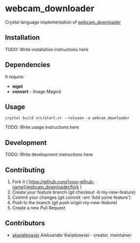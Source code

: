 # webcam_downloader

Crystal language implementation of [webcam_downloader](https://github.com/akwiatkowski/webcam_downloader)

## Installation


TODO: Write installation instructions here

## Dependencies

It require:

* **wget**
* **convert** - Image Magick

## Usage

```
crystal build src/start.cr --release -o webcam_downloader
```

TODO: Write usage instructions here

## Development

TODO: Write development instructions here

## Contributing

1. Fork it ( https://github.com/[your-github-name]/webcam_downloader/fork )
2. Create your feature branch (git checkout -b my-new-feature)
3. Commit your changes (git commit -am 'Add some feature')
4. Push to the branch (git push origin my-new-feature)
5. Create a new Pull Request

## Contributors

- [akwiatkowski](https://github.com/akwiatkowski) Aleksander Kwiatkowski - creator, maintainer
